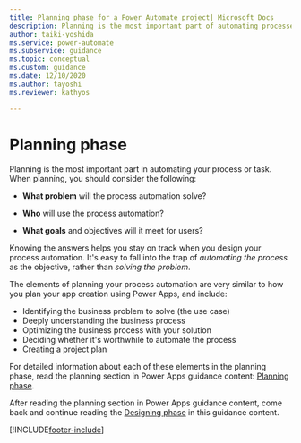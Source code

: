 ```yaml
---
title: Planning phase for a Power Automate project| Microsoft Docs
description: Planning is the most important part of automating processes. This article introduces a set of articles that walk you through the planning process step by step.
author: taiki-yoshida
ms.service: power-automate
ms.subservice: guidance
ms.topic: conceptual
ms.custom: guidance
ms.date: 12/10/2020
ms.author: tayoshi
ms.reviewer: kathyos

---
```


# Planning phase

Planning is the most important part in automating your process or task. When planning, you should consider the following:

- **What problem** will the process automation solve?

- **Who** will use the process automation?

- **What goals** and objectives will it meet for users?

Knowing the answers helps you stay on track when you design your process automation. It's easy to fall into the trap of *automating the process* as the objective, rather than
*solving the problem*.

The elements of planning your process automation are very similar to how you plan your app creation using Power Apps, and include:

- Identifying the business problem to solve (the use case)
- Deeply understanding the business process
- Optimizing the business process with your solution
- Deciding whether it's worthwhile to automate the process
- Creating a project plan

For detailed information about each of these elements in the planning phase, read the planning section in Power Apps guidance content: [Planning phase](/powerapps/guidance/planning/planning-phase).

After reading the planning section in Power Apps guidance content, come back and continue reading the [Designing phase](process-design.md) in this guidance content.


[!INCLUDE[footer-include](../../includes/footer-banner.md)]